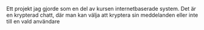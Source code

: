 Ett projekt jag gjorde som en del av kursen internetbaserade system. 
Det är en krypterad chatt, där man kan välja att kryptera sin meddelanden eller inte till en vald användare
